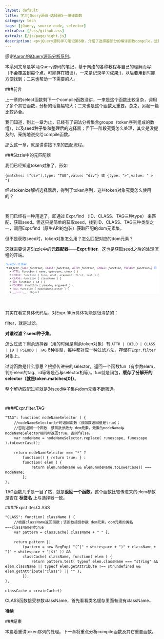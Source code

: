 ```yaml
---
layout: default
title: 学习jQuery源码-选择器5——编译函数
category: tech
tags: [jQuery, source code, selector]
extraCss: [/css/github.css]
extraJs: [/js/page/hight.js]
description: <p>jQuery源码学习笔记第6章，介绍了选择器部分的编译函数compile，这是Sizzle引擎的核心部分。</p>
---
```


感谢[Aaron的jQuery源码分析系列](http://www.cnblogs.com/aaronjs/p/3279314.html)。

本系列文章是学习jQuery源码的笔记，基于网络的各种教程与自己的理解而写（不会覆盖到每个点，可能存在错误），一来是记录学习成果;)，以后要用到时能方便找到；二来也帮助一下需要的人。

###前言

上一章的select函数剩下一个compile函数没讲，一来是这个函数比较复杂，调用了多个其它函数，分析的话篇幅较大；二来也是这个函数太重要。总之，另起一篇比较适合。

我们知道，到上一章为止，已经有了词法分析集合groups（token序列组成的数组），以及seed种子集和整理后的选择器；但下一阶段究竟怎么处理，其实是没提及的，笼统地说交给compile函数。

那么这一章，就是讲讲接下来的匹配流程。

###Sizzle中的元匹配器

我们已经知道token对象了，形如

    {matches: ["div"],type: "TAG",value: "div"} 或 {type: ">",value: " > "}

经过tokenize解析选择器后，得到了token序列，这些token对象究竟怎么使用的？

<br/>

我们已经有一种用途了，即通过 Expr.find （ID、CLASS、TAG三种type） 来匹配，获取seed。但这只是简单的获取seed，找到ID、CLASS、TAG三种类型之一，调用Expr.find（原生API的包装）获取匹配的dom元素集。

但不是获取seed时，token对象怎么用？怎么匹配对应的dom元素？

这就需要说道Sizzle中的**元匹配器**——**Expr.filter**。这也是获取seed之后的处理流程的开端。

![Expr.filter](/images/jquery/expr.filter.png)

<br/>

其实在看完具体代码后，对Expr.filter具体功能是很清楚的：

filter，就是过滤。

**对谁过滤？seed种子集**。

怎么过滤？剩余选择器（用的时候是剩余token对象）有 `ATTR | CHILD | CLASS | ID | PSEUDO | TAG` 6种类型，每种都对应一种过滤方法，存储在`Expr.filter`对象上。

过滤函数是什么意思？根据传进来的selector，返回一个函数fun（有参数elem，判断elem的tag、id等等是否与selector相等）。fun就是闭包，**缓存了分解开的selector（就是token.matches[0]）**。

整个解析匹配过程就是对seed种子集内dom元素不断筛选。

<br/>

####Expr.filter.TAG

    "TAG": function( nodeNameSelector ) {
        //nodeNameSelector为*时返回函数（该函数返回值是true）；
        //否则返回一个函数：该函数参数为 dom元素，元素的nodeName与nodeNameSelector相同时返回true，否则false。
        var nodeName = nodeNameSelector.replace( runescape, funescape ).toLowerCase();

        return nodeNameSelector === "*" ?
            function() { return true; } :
            function( elem ) {
                return elem.nodeName && elem.nodeName.toLowerCase() === nodeName;
            };
    },

TAG函数几乎是一目了然，就是**返回一个函数**，这个函数比较传进来的elem参数是否在 **标签名** 上与选择器一致。

####Expr.filter.CLASS

    "CLASS": function( className ) {
        //根据className返回函数；该函数接受参数 dom元素，dom元素的类名===className时true
        var pattern = classCache[ className + " " ];

        return pattern ||
            (pattern = new RegExp( "(^|" + whitespace + ")" + className + "(" + whitespace + "|$)" )) &&
            classCache( className, function( elem ) {
                return pattern.test( typeof elem.className === "string" && elem.className || typeof elem.getAttribute !== strundefined && elem.getAttribute("class") || "" );
            });
    },

    classCache = createCache()

CLASS函数接受参数className，首先看看类名缓存里面有没有className...

**待续**

###结束

本篇着重讲token序列的处理。下一章将重点分析compile函数及其它重要函数。